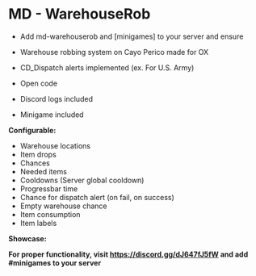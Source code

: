 # MD - WarehouseRob 


- Add md-warehouserob and [minigames] to your server and ensure


- Warehouse robbing system on Cayo Perico made for OX
- CD_Dispatch alerts implemented (ex. For U.S. Army)
- Open code
- Discord logs included
- Minigame included

**Configurable:**
- Warehouse locations
- Item drops
- Chances
- Needed items
- Cooldowns (Server global cooldown)
- Progressbar time
- Chance for dispatch alert (on fail, on success)
- Empty warehouse chance
- Item consumption
- Item labels

**Showcase:**

**For proper functionality, visit https://discord.gg/dJ647fJ5fW and add #minigames to your server**
